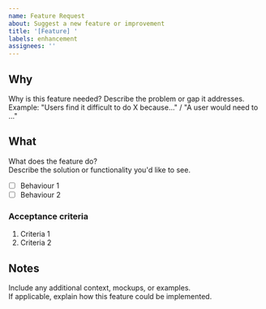 ```yaml
---
name: Feature Request
about: Suggest a new feature or improvement
title: '[Feature] '
labels: enhancement
assignees: ''
---
```


## Why

Why is this feature needed? Describe the problem or gap it addresses.  
Example: "Users find it difficult to do X because..." / "A user would need to ..."

## What

What does the feature do?  
Describe the solution or functionality you'd like to see.

- [ ] Behaviour 1
- [ ] Behaviour 2

### Acceptance criteria

1. Criteria 1
2. Criteria 2

## Notes

Include any additional context, mockups, or examples.  
If applicable, explain how this feature could be implemented.
